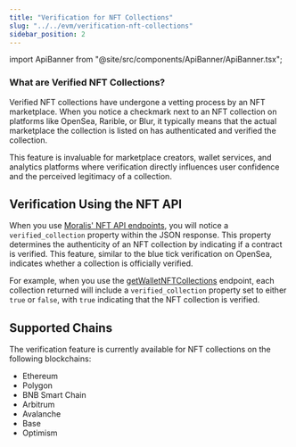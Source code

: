 ```yaml
---
title: "Verification for NFT Collections"
slug: "../../evm/verification-nft-collections"
sidebar_position: 2
---
```


import ApiBanner from "@site/src/components/ApiBanner/ApiBanner.tsx";

<ApiBanner />

### What are Verified NFT Collections?

Verified NFT collections have undergone a vetting process by an NFT marketplace. When you notice a checkmark next to an NFT collection on platforms like OpenSea, Rarible, or Blur, it typically means that the actual marketplace the collection is listed on has authenticated and verified the collection.

This feature is invaluable for marketplace creators, wallet services, and analytics platforms where verification directly influences user confidence and the perceived legitimacy of a collection.

## Verification Using the NFT API

When you use [Moralis' NFT API endpoints](/web3-data-api/evm/reference/nft-api), you will notice a `verified_collection` property within the JSON response. This property determines the authenticity of an NFT collection by indicating if a contract is verified. This feature, similar to the blue tick verification on OpenSea, indicates whether a collection is officially verified.

For example, when you use the [getWalletNFTCollections](/web3-data-api/evm/reference/get-wallet-nft-collections) endpoint, each collection returned will include a `verified_collection` property set to either `true` or `false`, with `true` indicating that the NFT collection is verified.

## Supported Chains

The verification feature is currently available for NFT collections on the following blockchains:

- Ethereum
- Polygon
- BNB Smart Chain
- Arbitrum
- Avalanche
- Base
- Optimism
